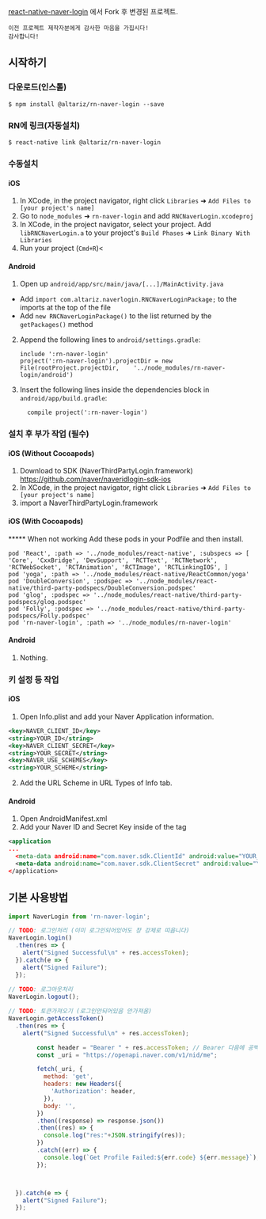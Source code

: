 
[react-native-naver-login](https://github.com/trabricks-react/react-native-naver-login) 에서 Fork 후 변경된 프로젝트. 

`이전 프로젝트 제작자분에게 감사한 마음을 가집시다!`   <br>
`감사합니다!`   


## 시작하기

### 다운로드(인스톨)
`$ npm install @altariz/rn-naver-login --save`

### RN에 링크(자동설치)

`$ react-native link @altariz/rn-naver-login`



### 수동설치

#### iOS

1. In XCode, in the project navigator, right click `Libraries` ➜ `Add Files to [your project's name]`
2. Go to `node_modules` ➜ `rn-naver-login` and add `RNCNaverLogin.xcodeproj`
3. In XCode, in the project navigator, select your project. Add `libRNCNaverLogin.a` to your project's `Build Phases` ➜ `Link Binary With Libraries`
4. Run your project (`Cmd+R`)<

#### Android

1. Open up `android/app/src/main/java/[...]/MainActivity.java`
  - Add `import com.altariz.naverlogin.RNCNaverLoginPackage;` to the imports at the top of the file
  - Add `new RNCNaverLoginPackage()` to the list returned by the `getPackages()` method
2. Append the following lines to `android/settings.gradle`:
  	```
  	include ':rn-naver-login'
  	project(':rn-naver-login').projectDir = new File(rootProject.projectDir, 	'../node_modules/rn-naver-login/android')
  	```
3. Insert the following lines inside the dependencies block in `android/app/build.gradle`:
  	```
      compile project(':rn-naver-login')
  	```
    


### 설치 후 부가 작업 (필수)

#### iOS (Without Cocoapods)

1. Download to SDK (NaverThirdPartyLogin.framework)
   https://github.com/naver/naveridlogin-sdk-ios
2. In XCode, in the project navigator, right click `Libraries` ➜ `Add Files to [your project's name]`
3. import a NaverThirdPartyLogin.framework

#### iOS (With Cocoapods)

***** When not working
Add these pods in your Podfile and then install.

```
pod 'React', :path => '../node_modules/react-native', :subspecs => [ 'Core', 'CxxBridge', 'DevSupport', 'RCTText', 'RCTNetwork', 'RCTWebSocket', 'RCTAnimation', 'RCTImage', 'RCTLinkingIOS', ]
pod 'yoga', :path => '../node_modules/react-native/ReactCommon/yoga'
pod 'DoubleConversion', :podspec => '../node_modules/react-native/third-party-podspecs/DoubleConversion.podspec'
pod 'glog', :podspec => '../node_modules/react-native/third-party-podspecs/glog.podspec'
pod 'Folly', :podspec => '../node_modules/react-native/third-party-podspecs/Folly.podspec'
pod 'rn-naver-login', :path => '../node_modules/rn-naver-login'
```

#### Android

1. Nothing.



### 키 설정 등 작업

#### iOS
1. Open Info.plist and add your Naver Application information.

```xml
<key>NAVER_CLIENT_ID</key>
<string>YOUR_ID</string>
<key>NAVER_CLIENT_SECRET</key>
<string>YOUR_SECRET</string>
<key>NAVER_USE_SCHEMES</key>
<string>YOUR_SCHEME</string>
```

2. Add the URL Scheme in URL Types of Info tab.

#### Android
1. Open AndroidManifest.xml
2. Add your Naver ID and Secret Key inside of the <application> tag
  
```xml
<application
...
  <meta-data android:name="com.naver.sdk.ClientId" android:value="YOUR_KEY"/> 
  <meta-data android:name="com.naver.sdk.ClientSecret" android:value="YOUR_KEY" /> 
</application>
```


## 기본 사용방법
```javascript
import NaverLogin from 'rn-naver-login';

// TODO: 로그인처리 (이미 로그인되어있어도 창 강제로 띠웁니다)
NaverLogin.login()
  .then(res => {
    alert("Signed Successful\n" + res.accessToken);
  }).catch(e => {
    alert("Signed Failure");
  });
  
// TODO: 로그아웃처리 
NaverLogin.logout();

// TODO: 토큰가져오기 (로그인안되어있음 안가져옴)
NaverLogin.getAccessToken()
  .then(res => {
    alert("Signed Successful\n" + res.accessToken);

        const header = "Bearer " + res.accessToken; // Bearer 다음에 공백 추가
        const _uri = "https://openapi.naver.com/v1/nid/me";

        fetch(_uri, { 
          method: 'get', 
          headers: new Headers({
            'Authorization': header,
          }), 
          body: '',
        }) 
        .then((response) => response.json())
        .then((res) => {
          console.log("res:"+JSON.stringify(res));
        })
        .catch((err) => {
          console.log(`Get Profile Failed:${err.code} ${err.message}`);
        });



  }).catch(e => {
    alert("Signed Failure");
  });

```
  

